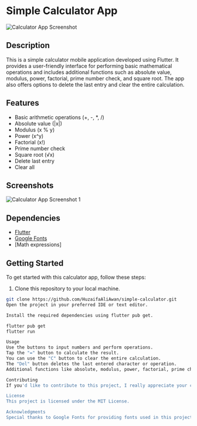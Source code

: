 # Simple Calculator App

![Calculator App Screenshot](/UI_pictures/calculator_interface.jpeg)

## Description

This is a simple calculator mobile application developed using Flutter. It provides a user-friendly interface for performing basic mathematical operations and includes additional functions such as absolute value, modulus, power, factorial, prime number check, and square root. The app also offers options to delete the last entry and clear the entire calculation.

## Features

- Basic arithmetic operations (+, -, *, /)
- Absolute value (|x|)
- Modulus (x % y)
- Power (x^y)
- Factorial (x!)
- Prime number check
- Square root (√x)
- Delete last entry
- Clear all

## Screenshots

![Calculator App Screenshot 1](/screenshots/screenshot1.png)


## Dependencies

- [Flutter](https://flutter.dev/)
- [Google Fonts](https://pub.dev/packages/google_fonts)
- [Math expressions]


## Getting Started

To get started with this calculator app, follow these steps:

1. Clone this repository to your local machine.

```bash
git clone https://github.com/HuzaifaAliAwan/simple-calculator.git
Open the project in your preferred IDE or text editor.

Install the required dependencies using flutter pub get.

flutter pub get
flutter run

Usage
Use the buttons to input numbers and perform operations.
Tap the "=" button to calculate the result.
You can use the "C" button to clear the entire calculation.
The "Del" button deletes the last entered character or operation.
Additional functions like absolute, modulus, power, factorial, prime check, and square root can be accessed through their respective buttons.

Contributing
If you'd like to contribute to this project, I really appreciate your contribution feel free to email me or message me on linkedIn. You will find the link in my profile. Thank you.

License
This project is licensed under the MIT License.

Acknowledgments
Special thanks to Google Fonts for providing fonts used in this project.
